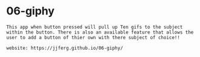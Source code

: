 # 06-giphy
    This app when button pressed will pull up Ten gifs to the subject within the button. There is also an available feature that allows the user to add a button of thier own with there subject of choice!!
    
    website: https://jjferg.github.io/06-giphy/
